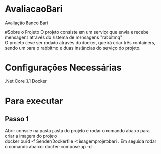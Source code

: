 # AvaliacaoBari  
Avaliação Banco Bari  

#Sobre o Projeto
O projeto consiste em um serviço que envia e recebe mensagens através do sistema de mensagens "rabbitmq"  
O projeto deve ser rodado através do docker, que irá criar três containers, sendo um para o rabbitmq e duas instâncias do serviço do projeto.

# Configurações Necessárias    
.Net Core 3.1
Docker  

# Para executar   
## Passo 1  
Abrir console na pasta pasta do projeto e rodar o comando abaixo para criar a imagem do projeto  
docker build -f Sender/Dockerfile -t imagemprojetobari . 
Em seguida rodar o comando abaixo:
docker-compose up -d  





